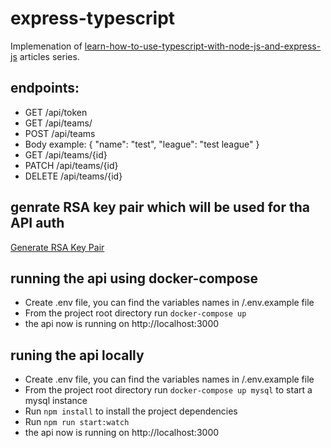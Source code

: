 # express-typescript

Implemenation of [learn-how-to-use-typescript-with-node-js-and-express-js](https://www.becomebetterprogrammer.com/learn-how-to-use-typescript-with-node-js-and-express-js/) articles series.


## endpoints:
- GET /api/token
- GET /api/teams/
- POST /api/teams
- Body example: 
  {
    "name": "test",
    "league": "test league"
  }
- GET /api/teams/{id}
- PATCH /api/teams/{id}
- DELETE /api/teams/{id}

## genrate RSA key pair which will be used for tha API auth

[Generate RSA Key Pair](https://www.becomebetterprogrammer.com/jwt-authentication-middleware-nodejs-typescript/#Generate_RSA_Key_Pair)

## running the api using docker-compose
- Create .env file, you can find the variables names in /.env.example file
- From the project root directory run `docker-compose up`
- the api now is running on http://localhost:3000

## runing the api locally
- Create .env file, you can find the variables names in /.env.example file
- From the project root directory run `docker-compose up mysql` to start a mysql instance
- Run `npm install` to install the project dependencies
- Run `npm run start:watch`
- the api now is running on http://localhost:3000
